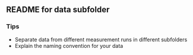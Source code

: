 ## README for data subfolder



### Tips
+ Separate data from different measurement runs in different subfolders
+ Explain the naming convention for your data
